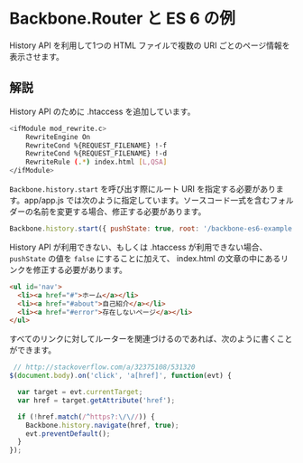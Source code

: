 Backbone.Router と ES 6 の例
===========================

History API を利用して1つの HTML ファイルで複数の URI ごとのページ情報を表示させます。

解説
---

History API のために .htaccess を追加しています。

```bash
<ifModule mod_rewrite.c>
    RewriteEngine On
    RewriteCond %{REQUEST_FILENAME} !-f
    RewriteCond %{REQUEST_FILENAME} !-d
    RewriteRule (.*) index.html [L,QSA]
</ifModule>
```

`Backbone.history.start` を呼び出す際にルート URI を指定する必要があります。app/app.js では次のように指定しています。ソースコード一式を含むフォルダーの名前を変更する場合、修正する必要があります。

```javascript
Backbone.history.start({ pushState: true, root: '/backbone-es6-example' });
```

History API が利用できない、もしくは .htaccess が利用できない場合、`pushState` の値を `false` にすることに加えて、
index.html の文章の中にあるリンクを修正する必要があります。

```html
<ul id='nav'>
  <li><a href="#">ホーム</a></li>
  <li><a href="#about">自己紹介</a></li>
  <li><a href="#error">存在しないページ</a></li>
</ul>
```

すべてのリンクに対してルーターを関連づけるのであれば、次のように書くことができます。

```js
 // http://stackoverflow.com/a/32375108/531320
$(document.body).on('click', 'a[href]', function(evt) {

  var target = evt.currentTarget;
  var href = target.getAttribute('href');

  if (!href.match(/^https?:\/\//)) {
    Backbone.history.navigate(href, true);
    evt.preventDefault();
  }
});
```
